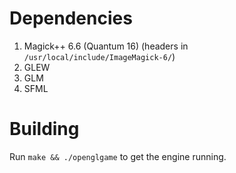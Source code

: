 # Dependencies
1. Magick++ 6.6 (Quantum 16) (headers in `/usr/local/include/ImageMagick-6/`)
2. GLEW
3. GLM
4. SFML

# Building
Run `make && ./openglgame` to get the engine running.
